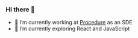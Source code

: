 ### Hi there 👋

- 🔭 I’m currently working at [Procedure](https://www.procedure.tech/) as an SDE
- 🌱 I’m currently exploring React and JavaScript

<!--
**nairashwin/nairashwin** is a ✨ _special_ ✨ repository because its `README.md` (this file) appears on your GitHub profile.

Here are some ideas to get you started:



- 👯 I’m looking to collaborate on ...
- 🤔 I’m looking for help with ...
- 💬 Ask me about ...
- 📫 How to reach me: ...
- 😄 Pronouns: ...
- ⚡ Fun fact: ...
-->
